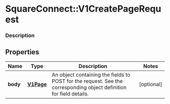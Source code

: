 # SquareConnect::V1CreatePageRequest

### Description



## Properties
Name | Type | Description | Notes
------------ | ------------- | ------------- | -------------
**body** | [**V1Page**](V1Page.md) | An object containing the fields to POST for the request.  See the corresponding object definition for field details. | [optional] 


